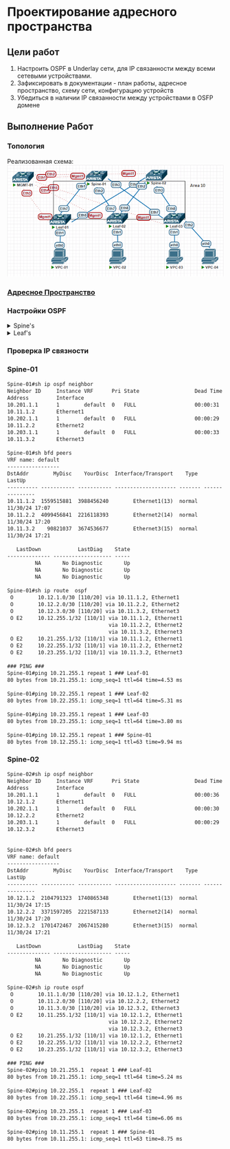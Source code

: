 # Проектирование адресного пространства

## Цели работ

1. Настроить OSPF в Underlay сети, для IP связанности между всеми сетевыми устройствами.
2. Зафиксировать в документации - план работы, адресное пространство, схему сети, конфигурацию устройств
3. Убедиться в наличии IP связанности между устройствами в OSFP домене

## Выполнение Работ

### Топология

Реализованная схема:\
![image](./MyScheme_OSPF.png)

### [Адресное Пространство](/Lab01/README.md#%D0%B0%D0%B4%D1%80%D0%B5%D1%81%D0%BD%D0%BE%D0%B5-%D0%BF%D1%80%D0%BE%D1%81%D1%82%D1%80%D0%B0%D0%BD%D1%81%D1%82%D0%B2%D0%BE)

### Настройки OSPF

<details>
<summary>Spine's</summary>
<br>
router ospf 1 <br>
   passive-interface default <br>
   no passive-interface Ethernet1 <br>
   no passive-interface Ethernet2 <br>
   no passive-interface Ethernet3 <br>
   redistribute connected route-map RM_OSPF_OUT <br>
   max-lsa 12000 <br>
<br>
interface Ethernet1 <br>
   description --- Leaf-01 --- <br>
   ip ospf neighbor bfd <br>
   ip ospf network point-to-point <br>
   ip ospf area 0.0.0.10 <br>
<br>
interface Ethernet2 <br>
   description --- Leaf-02 --- <br>
   ip ospf neighbor bfd <br>
   ip ospf network point-to-point <br>
   ip ospf area 0.0.0.10 <br>
<br>
interface Ethernet3 <br>
   description --- Leaf-03 --- <br>
   ip ospf neighbor bfd <br>
   ip ospf network point-to-point <br>
   ip ospf area 0.0.0.10 <br>
<br>
route-map RM_OSPF_OUT permit 1 <br>
   match ip address prefix-list PL_OSPF_OUT <br>
<br>
ip prefix-list PL_OSPF_OUT seq 10 permit 10.1X.255.1/32<br>
Где X номер Spine коммутатора в схеме <br>
</details>

<details>
<summary>Leaf's</summary>
<br>
router ospf 1 <br>
   passive-interface default <br>
   no passive-interface Ethernet7 <br>
   no passive-interface Ethernet8 <br>
   redistribute connected route-map RM_OSPF_OUT <br>
   max-lsa 12000 <br>
<br>
interface Ethernet7 <br>
   description --- Spine-01 --- <br>
   ip ospf neighbor bfd <br>
   ip ospf network point-to-point <br>
   ip ospf area 0.0.0.10 <br>
<br>
interface Ethernet8 <br>
   description --- Spine-02 --- <br>
   ip ospf neighbor bfd <br>
   ip ospf network point-to-point <br>
   ip ospf area 0.0.0.10 <br>
<br>
route-map RM_OSPF_OUT permit 1 <br>
   match ip address prefix-list PL_OSPF_OUT <br>
<br>
ip prefix-list PL_OSPF_OUT seq 10 permit 10.2X.255.1/32<br>
Где X номер Leaf коммутатора в схеме <br>
</details>

### Проверка IP связности

### Spine-01

``` Spine-01
Spine-01#sh ip ospf neighbor
Neighbor ID     Instance VRF      Pri State                  Dead Time   Address         Interface
10.201.1.1      1        default  0   FULL                   00:00:31    10.11.1.2       Ethernet1
10.202.1.1      1        default  0   FULL                   00:00:29    10.11.2.2       Ethernet2
10.203.1.1      1        default  0   FULL                   00:00:33    10.11.3.2       Ethernet3

Spine-01#sh bfd peers
VRF name: default
-----------------
DstAddr        MyDisc    YourDisc  Interface/Transport    Type          LastUp
---------- ----------- ----------- -------------------- ------- ---------------
10.11.1.2  1559515881  3988456240        Ethernet1(13)  normal  11/30/24 17:07
10.11.2.2  4099456841  2216118393        Ethernet2(14)  normal  11/30/24 17:20
10.11.3.2    90821037  3674536677        Ethernet3(15)  normal  11/30/24 17:21

   LastDown            LastDiag    State
-------------- ------------------- -----
         NA       No Diagnostic       Up
         NA       No Diagnostic       Up
         NA       No Diagnostic       Up

Spine-01#sh ip route  ospf
 O        10.12.1.0/30 [110/20] via 10.11.1.2, Ethernet1
 O        10.12.2.0/30 [110/20] via 10.11.2.2, Ethernet2
 O        10.12.3.0/30 [110/20] via 10.11.3.2, Ethernet3
 O E2     10.12.255.1/32 [110/1] via 10.11.1.2, Ethernet1
                                 via 10.11.2.2, Ethernet2
                                 via 10.11.3.2, Ethernet3
 O E2     10.21.255.1/32 [110/1] via 10.11.1.2, Ethernet1
 O E2     10.22.255.1/32 [110/1] via 10.11.2.2, Ethernet2
 O E2     10.23.255.1/32 [110/1] via 10.11.3.2, Ethernet3

### PING ###
Spine-01#ping 10.21.255.1 repeat 1 ### Leaf-01
80 bytes from 10.21.255.1: icmp_seq=1 ttl=64 time=4.53 ms

Spine-01#ping 10.22.255.1 repeat 1 ### Leaf-02
80 bytes from 10.22.255.1: icmp_seq=1 ttl=64 time=5.31 ms

Spine-01#ping 10.23.255.1 repeat 1 ### Leaf-03
80 bytes from 10.23.255.1: icmp_seq=1 ttl=64 time=3.80 ms

Spine-01#ping 10.12.255.1 repeat 1 ### Spine-01
80 bytes from 10.12.255.1: icmp_seq=1 ttl=63 time=9.94 ms
```

### Spine-02

``` Spine-02
Spine-02#sh ip ospf neighbor
Neighbor ID     Instance VRF      Pri State                  Dead Time   Address         Interface
10.201.1.1      1        default  0   FULL                   00:00:36    10.12.1.2       Ethernet1
10.202.1.1      1        default  0   FULL                   00:00:30    10.12.2.2       Ethernet2
10.203.1.1      1        default  0   FULL                   00:00:29    10.12.3.2       Ethernet3


Spine-02#sh bfd peers
VRF name: default
-----------------
DstAddr        MyDisc    YourDisc  Interface/Transport    Type          LastUp
---------- ----------- ----------- -------------------- ------- ---------------
10.12.1.2  2104791323  1740865348        Ethernet1(13)  normal  11/30/24 17:15
10.12.2.2  3371597205  2221587133        Ethernet2(14)  normal  11/30/24 17:20
10.12.3.2  1701472467  2067415280        Ethernet3(15)  normal  11/30/24 17:21

   LastDown            LastDiag    State
-------------- ------------------- -----
         NA       No Diagnostic       Up
         NA       No Diagnostic       Up
         NA       No Diagnostic       Up

Spine-02#sh ip route ospf
 O        10.11.1.0/30 [110/20] via 10.12.1.2, Ethernet1
 O        10.11.2.0/30 [110/20] via 10.12.2.2, Ethernet2
 O        10.11.3.0/30 [110/20] via 10.12.3.2, Ethernet3
 O E2     10.11.255.1/32 [110/1] via 10.12.1.2, Ethernet1
                                 via 10.12.2.2, Ethernet2
                                 via 10.12.3.2, Ethernet3
 O E2     10.21.255.1/32 [110/1] via 10.12.1.2, Ethernet1
 O E2     10.22.255.1/32 [110/1] via 10.12.2.2, Ethernet2
 O E2     10.23.255.1/32 [110/1] via 10.12.3.2, Ethernet3

### PING ###
Spine-02#ping 10.21.255.1  repeat 1 ### Leaf-01
80 bytes from 10.21.255.1: icmp_seq=1 ttl=64 time=5.24 ms

Spine-02#ping 10.22.255.1  repeat 1 ### Leaf-02
80 bytes from 10.22.255.1: icmp_seq=1 ttl=64 time=4.96 ms
 
Spine-02#ping 10.23.255.1  repeat 1 ### Leaf-03
80 bytes from 10.23.255.1: icmp_seq=1 ttl=64 time=6.06 ms

Spine-02#ping 10.11.255.1  repeat 1 ### Spine-01
80 bytes from 10.11.255.1: icmp_seq=1 ttl=63 time=8.75 ms
```

